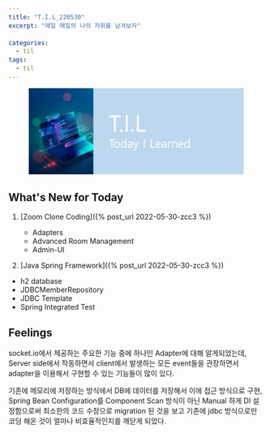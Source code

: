 ```yaml
---
title: "T.I.L_220530"
excerpt: "매일 매일의 나의 자취를 남겨보자"

categories:
  - til
tags:
  - til
---
```

<figure>
    <img src="/assets/images/til_image.png">
</figure>

## What's New for Today
1. [Zoom Clone Coding]({% post_url 2022-05-30-zcc3 %})
    - Adapters
    - Advanced Room Management
    - Admin-UI

2. [Java Spring Framework]({% post_url 2022-05-30-zcc3 %})
  - h2 database
  - JDBCMemberRepository
  - JDBC Template
  - Spring Integrated Test

## Feelings
socket.io에서 제공하는 주요한 기능 중에 하나인 Adapter에 대해 알게되었는데, Server side에서 작동하면서 client에서 발생하는 모든 event들을 관장하면서 adapter을 이용해서 구현할 수 있는 기능들이 많이 있다.

기존에 메모리에 저장하는 방식에서 DB에 데이터를 저장해서 이에 접근 방식으로 구현, Spring Bean Configuration를 Component Scan 방식이 아닌 Manual 하게 DI 설정함으로써 최소한의 코드 수정으로 migration 된 것을 보고 기존에 jdbc 방식으로만 코딩 해온 것이 얼마나 비효율적인지를 깨닫게 되었다.




